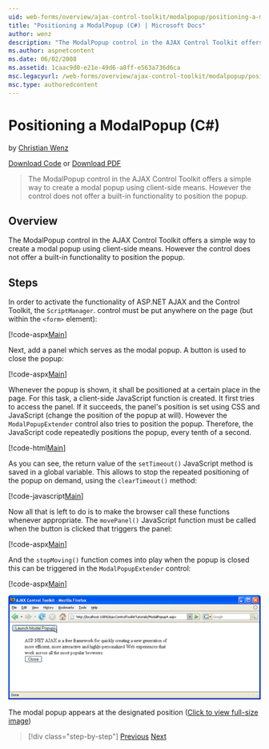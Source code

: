 ```yaml
---
uid: web-forms/overview/ajax-control-toolkit/modalpopup/positioning-a-modalpopup-cs
title: "Positioning a ModalPopup (C#) | Microsoft Docs"
author: wenz
description: "The ModalPopup control in the AJAX Control Toolkit offers a simple way to create a modal popup using client-side means. However the control does not offer a..."
ms.author: aspnetcontent
ms.date: 06/02/2008
ms.assetid: 1caac9d0-e21e-49d6-a8ff-e563a736d6ca
msc.legacyurl: /web-forms/overview/ajax-control-toolkit/modalpopup/positioning-a-modalpopup-cs
msc.type: authoredcontent
---
```

Positioning a ModalPopup (C#)
====================
by [Christian Wenz](https://github.com/wenz)

[Download Code](http://download.microsoft.com/download/2/4/0/24052038-f942-4336-905b-b60ae56f0dd5/ModalPopup4.cs.zip) or [Download PDF](http://download.microsoft.com/download/b/6/a/b6ae89ee-df69-4c87-9bfb-ad1eb2b23373/modalpopup4CS.pdf)

> The ModalPopup control in the AJAX Control Toolkit offers a simple way to create a modal popup using client-side means. However the control does not offer a built-in functionality to position the popup.


## Overview

The ModalPopup control in the AJAX Control Toolkit offers a simple way to create a modal popup using client-side means. However the control does not offer a built-in functionality to position the popup.

## Steps

In order to activate the functionality of ASP.NET AJAX and the Control Toolkit, the `ScriptManager`. control must be put anywhere on the page (but within the `<form>` element):

[!code-aspx[Main](positioning-a-modalpopup-cs/samples/sample1.aspx)]

Next, add a panel which serves as the modal popup. A button is used to close the popup:

[!code-aspx[Main](positioning-a-modalpopup-cs/samples/sample2.aspx)]

Whenever the popup is shown, it shall be positioned at a certain place in the page. For this task, a client-side JavaScript function is created. It first tries to access the panel. If it succeeds, the panel's position is set using CSS and JavaScript (change the position of the popup at will). However the `ModalPopupExtender` control also tries to position the popup. Therefore, the JavaScript code repeatedly positions the popup, every tenth of a second.

[!code-html[Main](positioning-a-modalpopup-cs/samples/sample3.html)]

As you can see, the return value of the `setTimeout()` JavaScript method is saved in a global variable. This allows to stop the repeated positioning of the popup on demand, using the `clearTimeout()` method:

[!code-javascript[Main](positioning-a-modalpopup-cs/samples/sample4.js)]

Now all that is left to do is to make the browser call these functions whenever appropriate. The `movePanel()` JavaScript function must be called when the button is clicked that triggers the panel:

[!code-aspx[Main](positioning-a-modalpopup-cs/samples/sample5.aspx)]

And the `stopMoving()` function comes into play when the popup is closed this can be triggered in the `ModalPopupExtender` control:

[!code-aspx[Main](positioning-a-modalpopup-cs/samples/sample6.aspx)]


[![The modal popup appears at the designated position](positioning-a-modalpopup-cs/_static/image2.png)](positioning-a-modalpopup-cs/_static/image1.png)

The modal popup appears at the designated position ([Click to view full-size image](positioning-a-modalpopup-cs/_static/image3.png))

> [!div class="step-by-step"]
> [Previous](handling-postbacks-from-a-modalpopup-cs.md)
> [Next](launching-a-modal-popup-window-from-server-code-vb.md)
